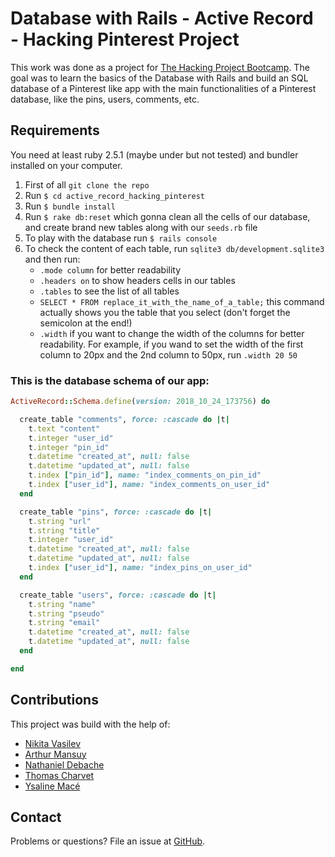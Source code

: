 # Database with Rails - Active Record - Hacking Pinterest Project

This work was done as a project for [The Hacking Project Bootcamp](https://www.thehackingproject.org/).
The goal was to learn the basics of the Database with Rails and build an SQL database of a Pinterest like app with the main functionalities of a Pinterest database, like the pins, users, comments, etc.

## Requirements

You need at least ruby 2.5.1 (maybe under but not tested) and bundler installed on your computer.

1. First of all `git clone the repo`
2. Run `$ cd active_record_hacking_pinterest`
3. Run `$ bundle install`
4. Run `$ rake db:reset` which gonna clean all the cells of our database, and create brand new tables along with our `seeds.rb` file
5. To play with the database run `$ rails console`
6. To check the content of each table, run `sqlite3 db/development.sqlite3` and then run:
	* `.mode column` for better readability
	* `.headers on` to show headers cells in our tables
	* `.tables` to see the list of all tables
	* `SELECT * FROM replace_it_with_the_name_of_a_table;` this command actually shows you the table that you select (don't forget the semicolon at the end!)
	* `.width` if you want to change the width of the columns for better readability. For example, if you wand to set the width of the first column to 20px and the 2nd column to 50px, run `.width 20 50`

### This is the database schema of our app:

```ruby
ActiveRecord::Schema.define(version: 2018_10_24_173756) do

  create_table "comments", force: :cascade do |t|
    t.text "content"
    t.integer "user_id"
    t.integer "pin_id"
    t.datetime "created_at", null: false
    t.datetime "updated_at", null: false
    t.index ["pin_id"], name: "index_comments_on_pin_id"
    t.index ["user_id"], name: "index_comments_on_user_id"
  end

  create_table "pins", force: :cascade do |t|
    t.string "url"
    t.string "title"
    t.integer "user_id"
    t.datetime "created_at", null: false
    t.datetime "updated_at", null: false
    t.index ["user_id"], name: "index_pins_on_user_id"
  end

  create_table "users", force: :cascade do |t|
    t.string "name"
    t.string "pseudo"
    t.string "email"
    t.datetime "created_at", null: false
    t.datetime "updated_at", null: false
  end

end
``` 

## Contributions

This project was build with the help of:
* [Nikita Vasilev](https://github.com/nikitavasilev)
* [Arthur Mansuy](https://github.com/tutus06)
* [Nathaniel Debache](https://github.com/Natdenice)
* [Thomas Charvet](https://github.com/TomacTh)
* [Ysaline Macé](https://github.com/Ysalien)

## Contact

Problems or questions? File an issue at [GitHub](https://github.com/nikitavasilev/active_record_hacking_pinterest/issues).